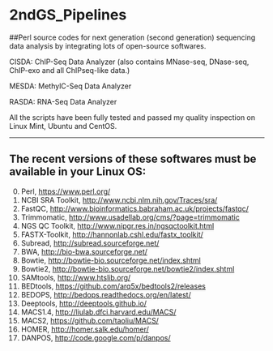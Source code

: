 # 2ndGS_Pipelines                          
##Perl source codes for next generation (second generation) sequencing data analysis by integrating lots of open-source softwares.
                                                             
CISDA: ChIP-Seq Data Analyzer (also contains MNase-seq, DNase-seq, ChIP-exo and all ChIPseq-like data.)                                              
                                                                  
MESDA: MethylC-Seq Data Analyzer    
                       
RASDA: RNA-Seq Data Analyzer                   
                                                               
                                                               
  All the scripts have been fully tested and passed my quality inspection on Linux Mint, Ubuntu and CentOS.                  
                                               
                                                             
---------------------------------------------------------------------------------------------                                                                     
## The recent versions of these softwares must be available in your Linux OS: 
0. Perl, https://www.perl.org/                 
1. NCBI SRA Toolkit, http://www.ncbi.nlm.nih.gov/Traces/sra/                                
2. FastQC, http://www.bioinformatics.babraham.ac.uk/projects/fastqc/
3. Trimmomatic, http://www.usadellab.org/cms/?page=trimmomatic                   
4. NGS QC Toolkit, http://www.nipgr.res.in/ngsqctoolkit.html              
5. FASTX-Toolkit, http://hannonlab.cshl.edu/fastx_toolkit/                  
6. Subread, http://subread.sourceforge.net/               
7. BWA, http://bio-bwa.sourceforge.net/          
8. Bowtie, http://bowtie-bio.sourceforge.net/index.shtml       
9. Bowtie2, http://bowtie-bio.sourceforge.net/bowtie2/index.shtml              
10. SAMtools, http://www.htslib.org/            
11. BEDtools, https://github.com/arq5x/bedtools2/releases                                
12. BEDOPS, http://bedops.readthedocs.org/en/latest/                
13. Deeptools, http://deeptools.github.io/                     
14. MACS1.4, http://liulab.dfci.harvard.edu/MACS/         
15. MACS2, https://github.com/taoliu/MACS/                
16. HOMER, http://homer.salk.edu/homer/                
17. DANPOS, http://code.google.com/p/danpos/                



